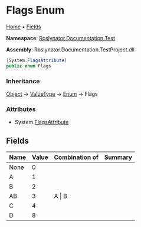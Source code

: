 # Flags Enum <a name="_Top"></a>

[Home](../../../../README.md) &#x2022; [Fields](#fields)

**Namespace**: [Roslynator.Documentation.Test](../README.md#_Top)

**Assembly**: Roslynator\.Documentation\.TestProject\.dll

```csharp
[System.FlagsAttribute]
public enum Flags
```

### Inheritance

[Object](https://docs.microsoft.com/en-us/dotnet/api/system.object) &#x2192; [ValueType](https://docs.microsoft.com/en-us/dotnet/api/system.valuetype) &#x2192; [Enum](https://docs.microsoft.com/en-us/dotnet/api/system.enum) &#x2192; Flags

### Attributes

* System\.[FlagsAttribute](https://docs.microsoft.com/en-us/dotnet/api/system.flagsattribute)

## Fields

| Name | Value | Combination of | Summary |
| ---- | ----- | -------------- | ------- |
| None | 0 | |
| A | 1 | |
| B | 2 | |
| AB | 3 | A \| B |
| C | 4 | |
| D | 8 | |

